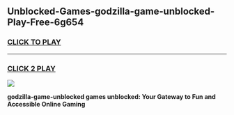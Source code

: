 
## Unblocked-Games-godzilla-game-unblocked-Play-Free-6g654
<h3>
<a href="https://premium76.site?title=godzilla-game-unblocked&ref=17A">CLICK TO PLAY</a></h3>
<hr>

<h3>
<a href="https://premium76.site?title=godzilla-game-unblocked&ref=17A">CLICK 2 PLAY</a>
  
</h3>

<a href="https://premium76.site?title=godzilla-game-unblocked&ref=17A"><img src="https://clearcache.store/games.png"></a>


**godzilla-game-unblocked games unblocked: Your Gateway to Fun and Accessible Online Gaming**
